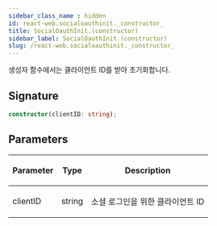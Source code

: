 ```yaml
---
sidebar_class_name : hidden
id: react-web.socialoauthinit._constructor_
title: SocialOauthInit.(constructor)
sidebar_label: SocialOauthInit.(constructor)
slug: /react-web.socialoauthinit._constructor_
---
```






생성자 함수에서는 클라이언트 ID를 받아 초기화합니다.

## Signature

```typescript
constructor(clientID: string);
```

## Parameters

<table><thead><tr><th>

Parameter


</th><th>

Type


</th><th>

Description


</th></tr></thead>
<tbody><tr><td>

clientID


</td><td>

string


</td><td>

소셜 로그인을 위한 클라이언트 ID


</td></tr>
</tbody></table>
